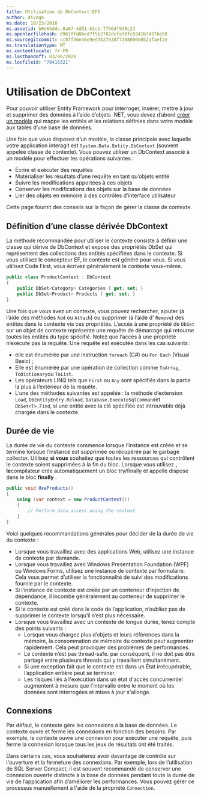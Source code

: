 ```yaml
---
title: Utilisation de DbContext-EF6
author: divega
ms.date: 10/23/2016
ms.assetid: b0e6bddc-8a87-4d51-b1cb-7756df938c23
ms.openlocfilehash: d961ffd8bed7f5b2f82dcfa30fc0241b7437be50
ms.sourcegitcommit: cc0ff36e46e9ed3527638f7208000e8521faef2e
ms.translationtype: MT
ms.contentlocale: fr-FR
ms.lasthandoff: 03/06/2020
ms.locfileid: "78416321"
---
```

# <a name="working-with-dbcontext"></a>Utilisation de DbContext

Pour pouvoir utiliser Entity Framework pour interroger, insérer, mettre à jour et supprimer des données à l’aide d’objets .NET, vous devez d’abord [créer un modèle](~/ef6/modeling/index.md) qui mappe les entités et les relations définies dans votre modèle aux tables d’une base de données.

Une fois que vous disposez d’un modèle, la classe principale avec laquelle votre application interagit est `System.Data.Entity.DbContext` (souvent appelée classe de contexte). Vous pouvez utiliser un DbContext associé à un modèle pour effectuer les opérations suivantes :
- Écrire et exécuter des requêtes   
- Matérialiser les résultats d’une requête en tant qu’objets entité
- Suivre les modifications apportées à ces objets
- Conserver les modifications des objets sur la base de données
- Lier des objets en mémoire à des contrôles d’interface utilisateur

Cette page fournit des conseils sur la façon de gérer la classe de contexte.  

## <a name="defining-a-dbcontext-derived-class"></a>Définition d’une classe dérivée DbContext  

La méthode recommandée pour utiliser le contexte consiste à définir une classe qui dérive de DbContext et expose des propriétés DbSet qui représentent des collections des entités spécifiées dans le contexte. Si vous utilisez le concepteur EF, le contexte est généré pour vous. Si vous utilisez Code First, vous écrivez généralement le contexte vous-même.  

``` csharp
public class ProductContext : DbContext
{
    public DbSet<Category> Categories { get; set; }
    public DbSet<Product> Products { get; set; }
}
```  

Une fois que vous avez un contexte, vous pouvez rechercher, ajouter (à l’aide des méthodes `Add` ou `Attach`) ou supprimer (à l’aide d' `Remove`) des entités dans le contexte via ces propriétés. L’accès à une propriété de `DbSet` sur un objet de contexte représente une requête de démarrage qui retourne toutes les entités du type spécifié. Notez que l’accès à une propriété n’exécute pas la requête. Une requête est exécutée dans les cas suivants :  

- elle est énumérée par une instruction `foreach` (C#) ou `For Each` (Visual Basic) ;  
- Elle est énumérée par une opération de collection comme `ToArray`, `ToDictionary`ou `ToList`.  
- Les opérateurs LINQ tels que `First` ou `Any` sont spécifiés dans la partie la plus à l’extérieur de la requête.  
- L’une des méthodes suivantes est appelée : la méthode d’extension `Load`, `DbEntityEntry.Reload`, `Database.ExecuteSqlCommand`et `DbSet<T>.Find`, si une entité avec la clé spécifiée est introuvable déjà chargée dans le contexte.  

## <a name="lifetime"></a>Durée de vie  

La durée de vie du contexte commence lorsque l’instance est créée et se termine lorsque l’instance est supprimée ou récupérée par le garbage collector. Utilisez **si vous** souhaitez que toutes les ressources qui contrôlent le contexte soient supprimées à la fin du bloc. Lorsque vous utilisez **, le**compilateur crée automatiquement un bloc try/finally et appelle dispose dans le bloc **finally** .  

``` csharp
public void UseProducts()
{
    using (var context = new ProductContext())
    {     
        // Perform data access using the context
    }
}
```  

Voici quelques recommandations générales pour décider de la durée de vie du contexte :  

- Lorsque vous travaillez avec des applications Web, utilisez une instance de contexte par demande.  
- Lorsque vous travaillez avec Windows Presentation Foundation (WPF) ou Windows Forms, utilisez une instance de contexte par formulaire. Cela vous permet d’utiliser la fonctionnalité de suivi des modifications fournie par le contexte.  
- Si l’instance de contexte est créée par un conteneur d’injection de dépendance, il incombe généralement au conteneur de supprimer le contexte.
- Si le contexte est créé dans le code de l’application, n’oubliez pas de supprimer le contexte lorsqu’il n’est plus nécessaire.  
- Lorsque vous travaillez avec un contexte de longue durée, tenez compte des points suivants :  
    - Lorsque vous chargez plus d’objets et leurs références dans la mémoire, la consommation de mémoire du contexte peut augmenter rapidement. Cela peut provoquer des problèmes de performances.  
    - Le contexte n’est pas thread-safe. par conséquent, il ne doit pas être partagé entre plusieurs threads qui y travaillent simultanément.
    - Si une exception fait que le contexte est dans un État irrécupérable, l’application entière peut se terminer.  
    - Les risques liés à l'exécution dans un état d'accès concurrentiel augmentent à mesure que l'intervalle entre le moment où les données sont interrogées et mises à jour s'allonge.  

## <a name="connections"></a>Connexions  

Par défaut, le contexte gère les connexions à la base de données. Le contexte ouvre et ferme les connexions en fonction des besoins. Par exemple, le contexte ouvre une connexion pour exécuter une requête, puis ferme la connexion lorsque tous les jeux de résultats ont été traités.  

Dans certains cas, vous souhaiterez avoir davantage de contrôle sur l'ouverture et la fermeture des connexions. Par exemple, lors de l’utilisation de SQL Server Compact, il est souvent recommandé de conserver une connexion ouverte distincte à la base de données pendant toute la durée de vie de l’application afin d’améliorer les performances. Vous pouvez gérer ce processus manuellement à l'aide de la propriété `Connection`.  
